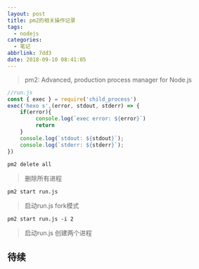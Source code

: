 ```yaml
---
layout: post
title: pm2的相关操作记录
tags:
  - nodejs
categories:
  - 笔记
abbrlink: 7dd3
date: 2018-09-10 08:41:05
---
```


> pm2: Advanced, production process manager for Node.js

<!-- more -->
```JavaScript
//run.js
const { exec } = require('child_process')
exec('hexo s',(error, stdout, stderr) => {
    if(error){
         console.log(`exec error: ${error}`)
         return
    }
    console.log(`stdout: ${stdout}`);
    console.log(`stderr: ${stderr}`);
})
```
`pm2 delete all`
> 删除所有进程

`pm2 start run.js`
> 启动run.js fork模式

`pm2 start run.js -i 2`
> 启动run.js 创建两个进程

## 待续

